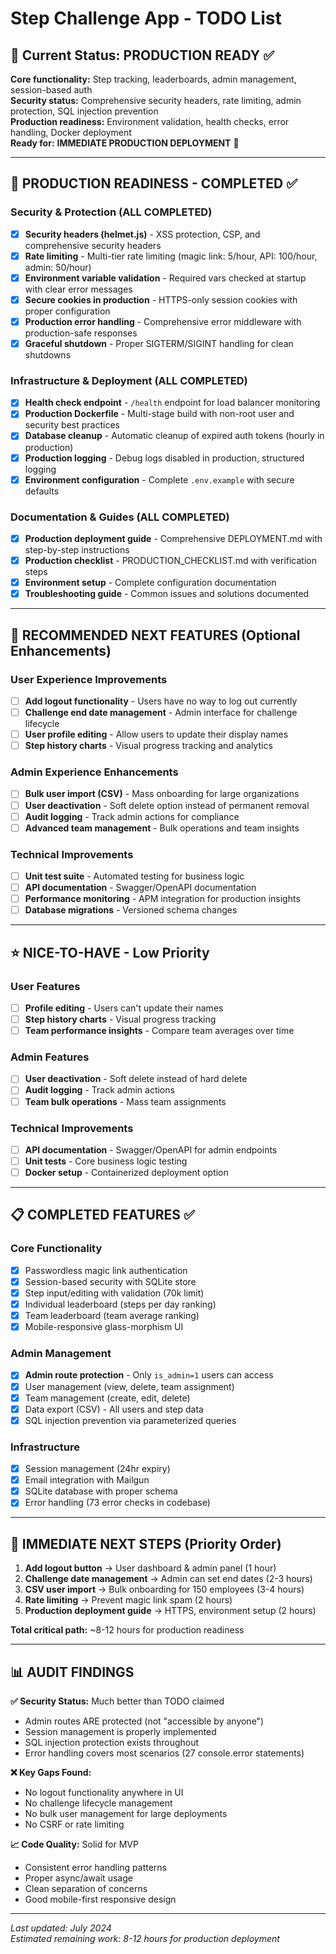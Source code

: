 # Step Challenge App - TODO List

## 🚀 Current Status: PRODUCTION READY ✅
**Core functionality:** Step tracking, leaderboards, admin management, session-based auth  
**Security status:** Comprehensive security headers, rate limiting, admin protection, SQL injection prevention  
**Production readiness:** Environment validation, health checks, error handling, Docker deployment  
**Ready for:** **IMMEDIATE PRODUCTION DEPLOYMENT** 🎉

---

## 🎉 PRODUCTION READINESS - COMPLETED ✅

### Security & Protection (ALL COMPLETED)
- [x] **Security headers (helmet.js)** - XSS protection, CSP, and comprehensive security headers
- [x] **Rate limiting** - Multi-tier rate limiting (magic link: 5/hour, API: 100/hour, admin: 50/hour)
- [x] **Environment variable validation** - Required vars checked at startup with clear error messages
- [x] **Secure cookies in production** - HTTPS-only session cookies with proper configuration
- [x] **Production error handling** - Comprehensive error middleware with production-safe responses
- [x] **Graceful shutdown** - Proper SIGTERM/SIGINT handling for clean shutdowns

### Infrastructure & Deployment (ALL COMPLETED)  
- [x] **Health check endpoint** - `/health` endpoint for load balancer monitoring
- [x] **Production Dockerfile** - Multi-stage build with non-root user and security best practices
- [x] **Database cleanup** - Automatic cleanup of expired auth tokens (hourly in production)
- [x] **Production logging** - Debug logs disabled in production, structured logging
- [x] **Environment configuration** - Complete `.env.example` with secure defaults

### Documentation & Guides (ALL COMPLETED)
- [x] **Production deployment guide** - Comprehensive DEPLOYMENT.md with step-by-step instructions
- [x] **Production checklist** - PRODUCTION_CHECKLIST.md with verification steps
- [x] **Environment setup** - Complete configuration documentation
- [x] **Troubleshooting guide** - Common issues and solutions documented

---

## 🎯 RECOMMENDED NEXT FEATURES (Optional Enhancements)

### User Experience Improvements  
- [ ] **Add logout functionality** - Users have no way to log out currently
- [ ] **Challenge end date management** - Admin interface for challenge lifecycle
- [ ] **User profile editing** - Allow users to update their display names
- [ ] **Step history charts** - Visual progress tracking and analytics

### Admin Experience Enhancements
- [ ] **Bulk user import (CSV)** - Mass onboarding for large organizations
- [ ] **User deactivation** - Soft delete option instead of permanent removal
- [ ] **Audit logging** - Track admin actions for compliance
- [ ] **Advanced team management** - Bulk operations and team insights

### Technical Improvements
- [ ] **Unit test suite** - Automated testing for business logic
- [ ] **API documentation** - Swagger/OpenAPI documentation
- [ ] **Performance monitoring** - APM integration for production insights
- [ ] **Database migrations** - Versioned schema changes

---

## ⭐ NICE-TO-HAVE - Low Priority

### User Features  
- [ ] **Profile editing** - Users can't update their names
- [ ] **Step history charts** - Visual progress tracking
- [ ] **Team performance insights** - Compare team averages over time

### Admin Features
- [ ] **User deactivation** - Soft delete instead of hard delete
- [ ] **Audit logging** - Track admin actions
- [ ] **Team bulk operations** - Mass team assignments

### Technical Improvements
- [ ] **API documentation** - Swagger/OpenAPI for admin endpoints
- [ ] **Unit tests** - Core business logic testing  
- [ ] **Docker setup** - Containerized deployment option

---

## 📋 COMPLETED FEATURES ✅

### Core Functionality
- [x] Passwordless magic link authentication
- [x] Session-based security with SQLite store
- [x] Step input/editing with validation (70k limit)
- [x] Individual leaderboard (steps per day ranking)
- [x] Team leaderboard (team average ranking)
- [x] Mobile-responsive glass-morphism UI

### Admin Management
- [x] **Admin route protection** - Only `is_admin=1` users can access
- [x] User management (view, delete, team assignment)  
- [x] Team management (create, edit, delete)
- [x] Data export (CSV) - All users and step data
- [x] SQL injection prevention via parameterized queries

### Infrastructure
- [x] Session management (24hr expiry)
- [x] Email integration with Mailgun
- [x] SQLite database with proper schema
- [x] Error handling (73 error checks in codebase)

---

## 🎯 IMMEDIATE NEXT STEPS (Priority Order)

1. **Add logout button** → User dashboard & admin panel (1 hour)
2. **Challenge date management** → Admin can set end dates (2-3 hours)  
3. **CSV user import** → Bulk onboarding for 150 employees (3-4 hours)
4. **Rate limiting** → Prevent magic link spam (2 hours)
5. **Production deployment guide** → HTTPS, environment setup (2 hours)

**Total critical path:** ~8-12 hours for production readiness

---

## 📊 AUDIT FINDINGS

**✅ Security Status:** Much better than TODO claimed
- Admin routes ARE protected (not "accessible by anyone")  
- Session management is properly implemented
- SQL injection protection exists throughout
- Error handling covers most scenarios (27 console.error statements)

**❌ Key Gaps Found:**
- No logout functionality anywhere in UI
- No challenge lifecycle management  
- No bulk user management for large deployments
- No CSRF or rate limiting

**📈 Code Quality:** Solid for MVP
- Consistent error handling patterns
- Proper async/await usage  
- Clean separation of concerns
- Good mobile-first responsive design

---

*Last updated: July 2024*  
*Estimated remaining work: 8-12 hours for production deployment*